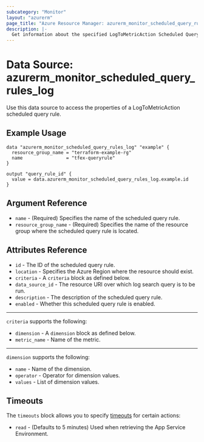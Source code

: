 ```yaml
---
subcategory: "Monitor"
layout: "azurerm"
page_title: "Azure Resource Manager: azurerm_monitor_scheduled_query_rules_log"
description: |-
  Get information about the specified LogToMetricAction Scheduled Query Rules resource.
---
```


# Data Source: azurerm_monitor_scheduled_query_rules_log

Use this data source to access the properties of a LogToMetricAction scheduled query rule.

## Example Usage

```hcl
data "azurerm_monitor_scheduled_query_rules_log" "example" {
  resource_group_name = "terraform-example-rg"
  name                = "tfex-queryrule"
}

output "query_rule_id" {
  value = data.azurerm_monitor_scheduled_query_rules_log.example.id
}
```

## Argument Reference

* `name` - (Required) Specifies the name of the scheduled query rule.
* `resource_group_name` - (Required) Specifies the name of the resource group where the scheduled query rule is located.

## Attributes Reference

* `id` - The ID of the scheduled query rule.
* `location` - Specifies the Azure Region where the resource should exist.
* `criteria` - A `criteria` block as defined below.
* `data_source_id` - The resource URI over which log search query is to be run.
* `description` - The description of the scheduled query rule.
* `enabled` - Whether this scheduled query rule is enabled.

---

`criteria` supports the following:

* `dimension` - A `dimension` block as defined below.
* `metric_name` - Name of the metric.

---

`dimension` supports the following:

* `name` - Name of the dimension.
* `operator` - Operator for dimension values.
* `values` - List of dimension values.

## Timeouts

The `timeouts` block allows you to specify [timeouts](https://www.terraform.io/language/resources/syntax#operation-timeouts) for certain actions:

* `read` - (Defaults to 5 minutes) Used when retrieving the App Service Environment.
